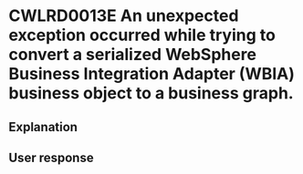 # CWLRD0013E An unexpected exception occurred while trying to convert a serialized WebSphere Business Integration Adapter (WBIA) business object to a business graph.

## Explanation

## User response